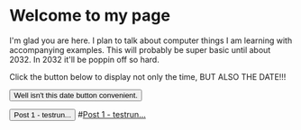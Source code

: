 # Welcome to my page

I'm glad you are here. I plan to talk about computer things I am learning with accompanying examples. This will probably be super basic until about 2032. In 2032 it'll be poppin off so hard.

<html>
<body>

<p>Click the button below to display not only the time, BUT ALSO THE DATE!!!</p>

<button onclick="getElementById('demo').innerHTML=Date()">Well isn't this date button convenient.</button>

<p id="demo"></p>

</body>
</html>

<button name="button" onclick="https://kevinconnu.github.io/github-pages-with-jekyll/2021/04/08/testrun.html">Post 1 - testrun...</button>
#[Post 1 - testrun...](https://kevinconnu.github.io/github-pages-with-jekyll/2021/04/08/testrun.html)



